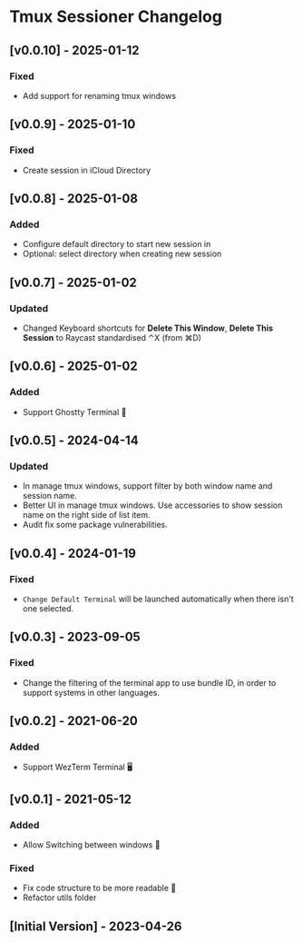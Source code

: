 # Tmux Sessioner Changelog

## [v0.0.10] - 2025-01-12

### Fixed

- Add support for renaming tmux windows

## [v0.0.9] - 2025-01-10

### Fixed

- Create session in iCloud Directory

## [v0.0.8] - 2025-01-08

### Added

- Configure default directory to start new session in
- Optional: select directory when creating new session

## [v0.0.7] - 2025-01-02

### Updated

- Changed Keyboard shortcuts for **Delete This Window**, **Delete This Session** to Raycast standardised ⌃X (from ⌘D)

## [v0.0.6] - 2025-01-02

### Added

- Support Ghostty Terminal 👻

## [v0.0.5] - 2024-04-14

### Updated

- In manage tmux windows, support filter by both window name and session name.
- Better UI in manage tmux windows. Use accessories to show session name on the right side of list item.
- Audit fix some package vulnerabilities.

## [v0.0.4] - 2024-01-19

### Fixed

- `Change Default Terminal` will be launched automatically when there isn't one selected.

## [v0.0.3] - 2023-09-05

### Fixed

- Change the filtering of the terminal app to use bundle ID, in order to support systems in other languages.

## [v0.0.2] - 2021-06-20

### Added

- Support WezTerm Terminal 🖥️

## [v0.0.1] - 2021-05-12

### Added

- Allow Switching between windows 🔄

### Fixed

- Fix code structure to be more readable 📝
- Refactor utils folder

## [Initial Version] - 2023-04-26
